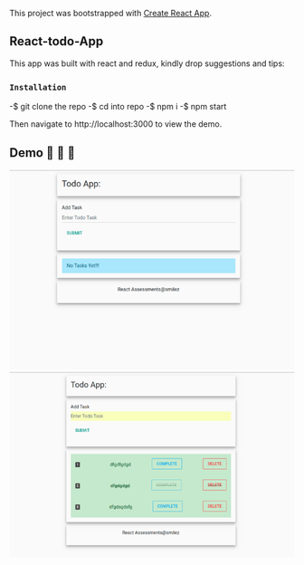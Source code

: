 This project was bootstrapped with [Create React App](https://github.com/facebook/create-react-app).

## React-todo-App

This app was built with react and redux, kindly drop suggestions and tips:

### `Installation`

-$ git clone the repo
-$ cd into repo
-$ npm i
-$ npm start

Then navigate to http://localhost:3000 to view the demo.


## Demo :sparkling_heart: :sparkling_heart: :sparkling_heart:

![Screenshot](img.png)
![Screenshot](img2.png)